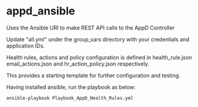# appd_ansible

Uses the Ansible URI to make REST API calls to the AppD Controller

Update "all.yml" under the group_vars directory with your credentials and application IDs.

Health rules, actions and policy configuration is defined in health_rule.json email_actions.json and hr_action_policy.json respectively.

This provides a starting template for further configuration and testing.

Having installed ansible, run the playbook as below:

``
ansible-playbook Playbook_AppD_Health_Rules.yml
``

